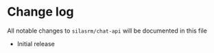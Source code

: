# Change log

All notable changes to `silasrm/chat-api` will be documented in this file

- Initial release
